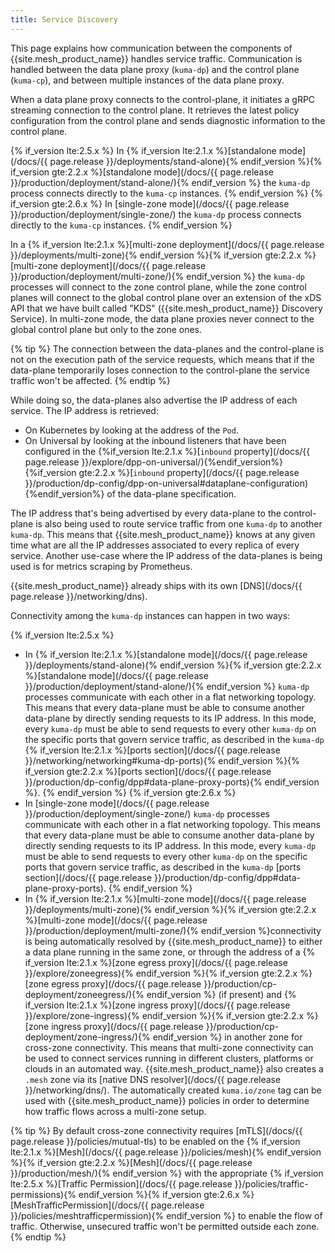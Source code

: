 ```yaml
---
title: Service Discovery
---
```


This page explains how communication between the components of {{site.mesh_product_name}} handles service traffic. Communication is handled between the data plane proxy (`kuma-dp`) and the control plane (`kuma-cp`), and between multiple instances of the data plane proxy.

When a data plane proxy connects to the control-plane, it initiates a gRPC streaming connection to the control plane. It retrieves the latest policy configuration from the control plane and sends diagnostic information to the control plane.

{% if_version lte:2.5.x %}
In {% if_version lte:2.1.x %}[standalone mode](/docs/{{ page.release }}/deployments/stand-alone){% endif_version %}{% if_version gte:2.2.x %}[standalone mode](/docs/{{ page.release }}/production/deployment/stand-alone/){% endif_version %} the `kuma-dp` process connects directly to the `kuma-cp` instances.
{% endif_version %}
{% if_version gte:2.6.x %}
In [single-zone mode](/docs/{{ page.release }}/production/deployment/single-zone/) the `kuma-dp` process connects directly to the `kuma-cp` instances.
{% endif_version %}

In a {% if_version lte:2.1.x %}[multi-zone deployment](/docs/{{ page.release }}/deployments/multi-zone){% endif_version %}{% if_version gte:2.2.x %}[multi-zone deployment](/docs/{{ page.release }}/production/deployment/multi-zone/){% endif_version %} the `kuma-dp` processes will connect to the zone control plane, while the zone control planes will connect to the global control plane over an extension of the xDS API that we have built called "KDS" ({{site.mesh_product_name}} Discovery Service). In multi-zone mode, the data plane proxies never connect to the global control plane but only to the zone ones.

{% tip %}
The connection between the data-planes and the control-plane is not on the execution path of the service requests, which means that if the data-plane temporarily loses connection to the control-plane the service traffic won't be affected.
{% endtip %}

While doing so, the data-planes also advertise the IP address of each service. The IP address is retrieved:

* On Kubernetes by looking at the address of the `Pod`.
* On Universal by looking at the inbound listeners that have been configured in the {%if_version lte:2.1.x %}[`inbound` property](/docs/{{ page.release }}/explore/dpp-on-universal/){%endif_version%}{%if_version gte:2.2.x %}[`inbound` property](/docs/{{ page.release }}/production/dp-config/dpp-on-universal#dataplane-configuration){%endif_version%} of the data-plane specification.

The IP address that's being advertised by every data-plane to the control-plane is also being used to route service traffic from one `kuma-dp` to another `kuma-dp`. This means that {{site.mesh_product_name}} knows at any given time what are all the IP addresses associated to every replica of every service. Another use-case where the IP address of the data-planes is being used is for metrics scraping by Prometheus.

{{site.mesh_product_name}} already ships with its own [DNS](/docs/{{ page.release }}/networking/dns). 

Connectivity among the `kuma-dp` instances can happen in two ways:

{% if_version lte:2.5.x %}
* In {% if_version lte:2.1.x %}[standalone mode](/docs/{{ page.release }}/deployments/stand-alone){% endif_version %}{% if_version gte:2.2.x %}[standalone mode](/docs/{{ page.release }}/production/deployment/stand-alone/){% endif_version %} `kuma-dp` processes communicate with each other in a flat networking topology. This means that every data-plane must be able to consume another data-plane by directly sending requests to its IP address. In this mode, every `kuma-dp` must be able to send requests to every other `kuma-dp` on the specific ports that govern service traffic, as described in the `kuma-dp` {% if_version lte:2.1.x %}[ports section](/docs/{{ page.release }}/networking/networking#kuma-dp-ports){% endif_version %}{% if_version gte:2.2.x %}[ports section](/docs/{{ page.release }}/production/dp-config/dpp#data-plane-proxy-ports){% endif_version %}.
{% endif_version %}
  {% if_version gte:2.6.x %}
* In [single-zone mode](/docs/{{ page.release }}/production/deployment/single-zone/) `kuma-dp` processes communicate with each other in a flat networking topology. This means that every data-plane must be able to consume another data-plane by directly sending requests to its IP address. In this mode, every `kuma-dp` must be able to send requests to every other `kuma-dp` on the specific ports that govern service traffic, as described in the `kuma-dp` [ports section](/docs/{{ page.release }}/production/dp-config/dpp#data-plane-proxy-ports).
  {% endif_version %}
* In {% if_version lte:2.1.x %}[multi-zone mode](/docs/{{ page.release }}/deployments/multi-zone){% endif_version %}{% if_version gte:2.2.x %}[multi-zone mode](/docs/{{ page.release }}/production/deployment/multi-zone/){% endif_version %}connectivity is being automatically resolved by {{site.mesh_product_name}} to either a data plane running in the same zone, or through the address of a {% if_version lte:2.1.x %}[zone egress proxy](/docs/{{ page.release }}/explore/zoneegress){% endif_version %}{% if_version gte:2.2.x %}[zone egress proxy](/docs/{{ page.release }}/production/cp-deployment/zoneegress/){% endif_version %} (if present) and {% if_version lte:2.1.x %}[zone ingress proxy](/docs/{{ page.release }}/explore/zone-ingress){% endif_version %}{% if_version gte:2.2.x %}[zone ingress proxy](/docs/{{ page.release }}/production/cp-deployment/zone-ingress/){% endif_version %} in another zone for cross-zone connectivity. This means that multi-zone connectivity can be used to connect services running in different clusters, platforms or clouds in an automated way. {{site.mesh_product_name}} also creates a `.mesh` zone via its [native DNS resolver](/docs/{{ page.release }}/networking/dns/). The automatically created `kuma.io/zone` tag can be used with {{site.mesh_product_name}} policies in order to determine how traffic flows across a multi-zone setup.

{% tip %}
By default cross-zone connectivity requires [mTLS](/docs/{{ page.release }}/policies/mutual-tls) to be enabled on the {% if_version lte:2.1.x %}[Mesh](/docs/{{ page.release }}/policies/mesh){% endif_version %}{% if_version gte:2.2.x %}[Mesh](/docs/{{ page.release }}/production/mesh/){% endif_version %} with the appropriate {% if_version lte:2.5.x %}[Traffic Permission](/docs/{{ page.release }}/policies/traffic-permissions){% endif_version %}{% if_version gte:2.6.x %}[MeshTrafficPermission](/docs/{{ page.release }}/policies/meshtrafficpermission){% endif_version %} to enable the flow of traffic. Otherwise, unsecured traffic won't be permitted outside each zone.
{% endtip %}
